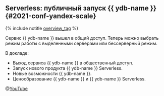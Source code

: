 ## Serverless: публичный запуск {{ ydb-name }} {#2021-conf-yandex-scale}

{% include notitle [overview_tag](../../tags.md#overview) %}

Сервис {{ ydb-name }} вышел в общий доступ. Теперь можно выбрать режим работы с выделенными серверами или бессерверный режим. 

В докладе:
* Выход сервиса {{ ydb-name }} в общественный доступ.
* Запуск нового продукта {{ ydb-name }} Serverless.
* Новые возможности {{ ydb-name }}.
* Ценообразование {{ ydb-name }} и {{ ydb-name }} Serverless.

@[YouTube](https://www.youtube.com/watch?v=PD0wjTueIeA&t=9025s)